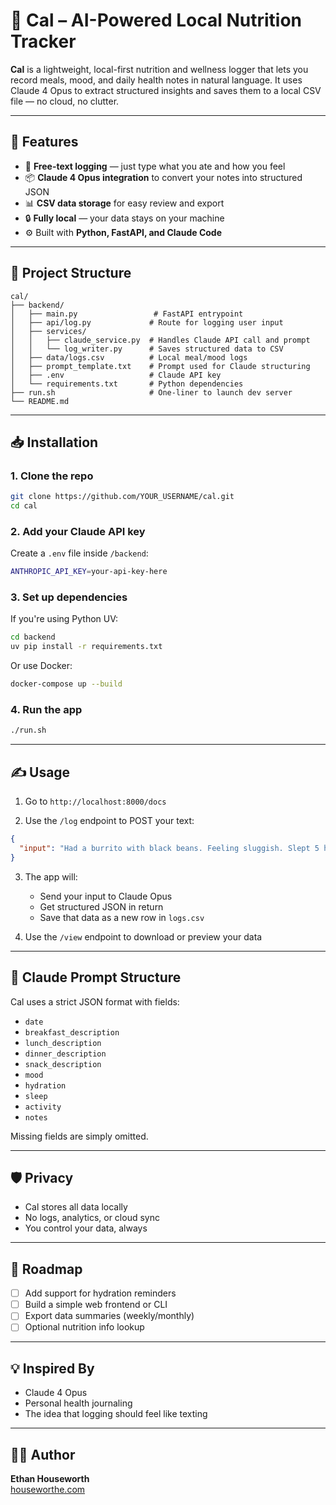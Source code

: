 # 🥗 Cal – AI-Powered Local Nutrition Tracker

**Cal** is a lightweight, local-first nutrition and wellness logger that lets you record meals, mood, and daily health notes in natural language. It uses Claude 4 Opus to extract structured insights and saves them to a local CSV file — no cloud, no clutter.

---

## 🚀 Features

- 🧠 **Free-text logging** — just type what you ate and how you feel
- 📦 **Claude 4 Opus integration** to convert your notes into structured JSON
- 📊 **CSV data storage** for easy review and export
- 🔒 **Fully local** — your data stays on your machine
- ⚙️ Built with **Python, FastAPI, and Claude Code**

---

## 🧱 Project Structure

```
cal/
├── backend/
│   ├── main.py                 # FastAPI entrypoint
│   ├── api/log.py             # Route for logging user input
│   ├── services/
│   │   ├── claude_service.py  # Handles Claude API call and prompt
│   │   └── log_writer.py      # Saves structured data to CSV
│   ├── data/logs.csv          # Local meal/mood logs
│   ├── prompt_template.txt    # Prompt used for Claude structuring
│   ├── .env                   # Claude API key
│   └── requirements.txt       # Python dependencies
├── run.sh                     # One-liner to launch dev server
└── README.md
```

---

## 📥 Installation

### 1. Clone the repo

```bash
git clone https://github.com/YOUR_USERNAME/cal.git
cd cal
```

### 2. Add your Claude API key

Create a `.env` file inside `/backend`:

```bash
ANTHROPIC_API_KEY=your-api-key-here
```

### 3. Set up dependencies

If you're using Python UV:

```bash
cd backend
uv pip install -r requirements.txt
```

Or use Docker:

```bash
docker-compose up --build
```

### 4. Run the app

```bash
./run.sh
```

---

## ✍️ Usage

1. Go to `http://localhost:8000/docs`

2. Use the `/log` endpoint to POST your text:

```json
{
  "input": "Had a burrito with black beans. Feeling sluggish. Slept 5 hours. Only had one glass of water."
}
```

3. The app will:
   - Send your input to Claude Opus
   - Get structured JSON in return
   - Save that data as a new row in `logs.csv`

4. Use the `/view` endpoint to download or preview your data

---

## 🧠 Claude Prompt Structure

Cal uses a strict JSON format with fields:

- `date`
- `breakfast_description`
- `lunch_description`
- `dinner_description`
- `snack_description`
- `mood`
- `hydration`
- `sleep`
- `activity`
- `notes`

Missing fields are simply omitted.

---

## 🛡️ Privacy

- Cal stores all data locally
- No logs, analytics, or cloud sync
- You control your data, always

---

## 📌 Roadmap

- [ ] Add support for hydration reminders
- [ ] Build a simple web frontend or CLI
- [ ] Export data summaries (weekly/monthly)
- [ ] Optional nutrition info lookup

---

## 💡 Inspired By

- Claude 4 Opus
- Personal health journaling
- The idea that logging should feel like texting

---

## 🧑‍💻 Author

**Ethan Houseworth**  
[houseworthe.com](https://houseworthe.com)